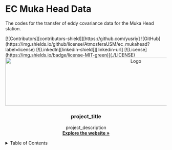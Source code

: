 # EC Muka Head Data
The codes for the transfer of eddy covariance data for the Muka Head station.

<div id="top"></div>
[![Contributors][contributors-shield]][https://github.com/yusriy]
![GitHub](https://img.shields.io/github/license/AtmosferaUSM/ec_mukahead?label=license)
[![LinkedIn][linkedin-shield]][linkedin-url]
[![License](https://img.shields.io/badge/license-MIT-green)](./LICENSE)



<!-- PROJECT LOGO -->
<br />
<div align="center">
  <a href="https://atmosfera.usm.my/index.html">
    <img src="https://github.com/AtmosferaUSM/ec_mukahead/blob/main/images/white-logo.png" alt="Logo" width="800" height="150i">
  </a>

  <h3 align="center">project_title</h3>

  <p align="center">
    project_description
    <br />
    <a href="https://atmosfera.usm.my/index.html"><strong>Explore the website »</strong></a>
    <br />
  </p>
</div>



<!-- TABLE OF CONTENTS -->
<details>
  <summary>Table of Contents</summary>
  <ol>
    <li>
      <a href="#about-the-project">About The Project</a>
      <ul>
        <li><a href="#built-with">Built With</a></li>
      </ul>
    </li>
    <li>
      <a href="#getting-started">Getting Started</a>
      <ul>
        <li><a href="#prerequisites">Prerequisites</a></li>
        <li><a href="#installation">Installation</a></li>
      </ul>
    </li>
    <li><a href="#usage">Usage</a></li>
    <li><a href="#roadmap">Roadmap</a></li>
    <li><a href="#contributing">Contributing</a></li>
    <li><a href="#license">License</a></li>
    <li><a href="#contact">Contact</a></li>
    <li><a href="#acknowledgments">Acknowledgments</a></li>
  </ol>
</details>

